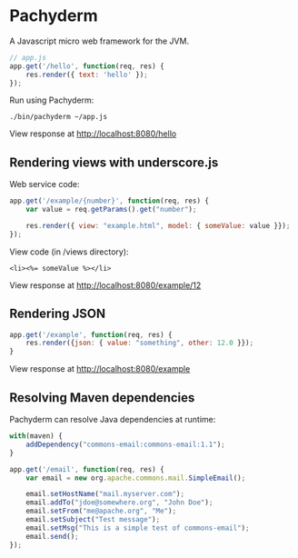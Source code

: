 Pachyderm
=========

A Javascript micro web framework for the JVM.

```javascript
// app.js
app.get('/hello', function(req, res) {
    res.render({ text: 'hello' });
});
```

Run using Pachyderm:

```
./bin/pachyderm ~/app.js
```

View response at [http://localhost:8080/hello](http://localhost:8080/hello)

Rendering views with underscore.js
-----------

Web service code:

```javascript
app.get('/example/{number}', function(req, res) {
    var value = req.getParams().get("number");

    res.render({ view: "example.html", model: { someValue: value }});
});
```

View code (in /views directory):

```js+erb
<li><%= someValue %></li>
```

View response at [http://localhost:8080/example/12](http://localhost:8080/example/12)

Rendering JSON
--------------

```javascript
app.get('/example', function(req, res) {
    res.render({json: { value: "something", other: 12.0 }});
}
```

View response at [http://localhost:8080/example](http://localhost:8080/example)

Resolving Maven dependencies
----------------------------

Pachyderm can resolve Java dependencies at runtime:

```javascript
with(maven) {
	addDependency("commons-email:commons-email:1.1");
}

app.get('/email', function(req, res) {
	var email = new org.apache.commons.mail.SimpleEmail();

	email.setHostName("mail.myserver.com");
	email.addTo("jdoe@somewhere.org", "John Doe");
	email.setFrom("me@apache.org", "Me");
	email.setSubject("Test message");
	email.setMsg("This is a simple test of commons-email");
	email.send();
});
```